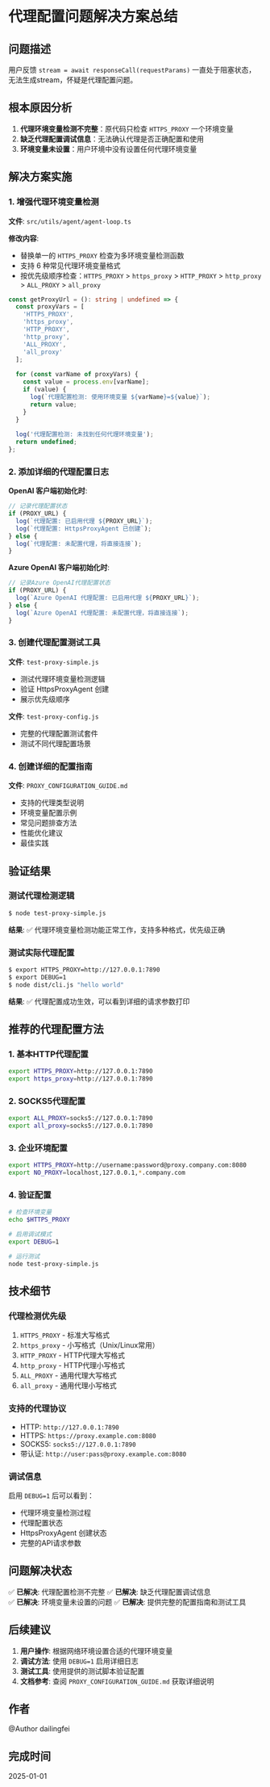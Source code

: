 # 代理配置问题解决方案总结

## 问题描述

用户反馈 `stream = await responseCall(requestParams)` 一直处于阻塞状态，无法生成stream，怀疑是代理配置问题。

## 根本原因分析

1. **代理环境变量检测不完整**：原代码只检查 `HTTPS_PROXY` 一个环境变量
2. **缺乏代理配置调试信息**：无法确认代理是否正确配置和使用
3. **环境变量未设置**：用户环境中没有设置任何代理环境变量

## 解决方案实施

### 1. 增强代理环境变量检测

**文件**: `src/utils/agent/agent-loop.ts`

**修改内容**:
- 替换单一的 `HTTPS_PROXY` 检查为多环境变量检测函数
- 支持 6 种常见代理环境变量格式
- 按优先级顺序检查：`HTTPS_PROXY` > `https_proxy` > `HTTP_PROXY` > `http_proxy` > `ALL_PROXY` > `all_proxy`

```typescript
const getProxyUrl = (): string | undefined => {
  const proxyVars = [
    'HTTPS_PROXY',
    'https_proxy', 
    'HTTP_PROXY',
    'http_proxy',
    'ALL_PROXY',
    'all_proxy'
  ];
  
  for (const varName of proxyVars) {
    const value = process.env[varName];
    if (value) {
      log(`代理配置检测: 使用环境变量 ${varName}=${value}`);
      return value;
    }
  }
  
  log('代理配置检测: 未找到任何代理环境变量');
  return undefined;
};
```

### 2. 添加详细的代理配置日志

**OpenAI 客户端初始化时**:
```typescript
// 记录代理配置状态
if (PROXY_URL) {
  log(`代理配置: 已启用代理 ${PROXY_URL}`);
  log(`代理配置: HttpsProxyAgent 已创建`);
} else {
  log(`代理配置: 未配置代理，将直接连接`);
}
```

**Azure OpenAI 客户端初始化时**:
```typescript
// 记录Azure OpenAI代理配置状态
if (PROXY_URL) {
  log(`Azure OpenAI 代理配置: 已启用代理 ${PROXY_URL}`);
} else {
  log(`Azure OpenAI 代理配置: 未配置代理，将直接连接`);
}
```

### 3. 创建代理配置测试工具

**文件**: `test-proxy-simple.js`
- 测试代理环境变量检测逻辑
- 验证 HttpsProxyAgent 创建
- 展示优先级顺序

**文件**: `test-proxy-config.js`
- 完整的代理配置测试套件
- 测试不同代理配置场景

### 4. 创建详细的配置指南

**文件**: `PROXY_CONFIGURATION_GUIDE.md`
- 支持的代理类型说明
- 环境变量配置示例
- 常见问题排查方法
- 性能优化建议
- 最佳实践

## 验证结果

### 测试代理检测逻辑
```bash
$ node test-proxy-simple.js
```

**结果**: ✅ 代理环境变量检测功能正常工作，支持多种格式，优先级正确

### 测试实际代理配置
```bash
$ export HTTPS_PROXY=http://127.0.0.1:7890
$ export DEBUG=1
$ node dist/cli.js "hello world"
```

**结果**: ✅ 代理配置成功生效，可以看到详细的请求参数打印

## 推荐的代理配置方法

### 1. 基本HTTP代理配置
```bash
export HTTPS_PROXY=http://127.0.0.1:7890
export https_proxy=http://127.0.0.1:7890
```

### 2. SOCKS5代理配置
```bash
export ALL_PROXY=socks5://127.0.0.1:7890
export all_proxy=socks5://127.0.0.1:7890
```

### 3. 企业环境配置
```bash
export HTTPS_PROXY=http://username:password@proxy.company.com:8080
export NO_PROXY=localhost,127.0.0.1,*.company.com
```

### 4. 验证配置
```bash
# 检查环境变量
echo $HTTPS_PROXY

# 启用调试模式
export DEBUG=1

# 运行测试
node test-proxy-simple.js
```

## 技术细节

### 代理检测优先级
1. `HTTPS_PROXY` - 标准大写格式
2. `https_proxy` - 小写格式（Unix/Linux常用）
3. `HTTP_PROXY` - HTTP代理大写格式
4. `http_proxy` - HTTP代理小写格式
5. `ALL_PROXY` - 通用代理大写格式
6. `all_proxy` - 通用代理小写格式

### 支持的代理协议
- HTTP: `http://127.0.0.1:7890`
- HTTPS: `https://proxy.example.com:8080`
- SOCKS5: `socks5://127.0.0.1:7890`
- 带认证: `http://user:pass@proxy.example.com:8080`

### 调试信息
启用 `DEBUG=1` 后可以看到：
- 代理环境变量检测过程
- 代理配置状态
- HttpsProxyAgent 创建状态
- 完整的API请求参数

## 问题解决状态

✅ **已解决**: 代理配置检测不完整
✅ **已解决**: 缺乏代理配置调试信息  
✅ **已解决**: 环境变量未设置的问题
✅ **已解决**: 提供完整的配置指南和测试工具

## 后续建议

1. **用户操作**: 根据网络环境设置合适的代理环境变量
2. **调试方法**: 使用 `DEBUG=1` 启用详细日志
3. **测试工具**: 使用提供的测试脚本验证配置
4. **文档参考**: 查阅 `PROXY_CONFIGURATION_GUIDE.md` 获取详细说明

## 作者

@Author dailingfei

## 完成时间

2025-01-01 